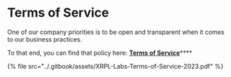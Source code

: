 # Terms of Service

One of our company priorities is to be open and transparent when it comes to our business practices.&#x20;

To that end, you can find that policy here: [**Terms of Service**](https://xrpl-labs.com/static/documents/XRPL-Labs-Terms-of-Service-V1.pdf)****

{% file src="../.gitbook/assets/XRPL-Labs-Terms-of-Service-2023.pdf" %}
